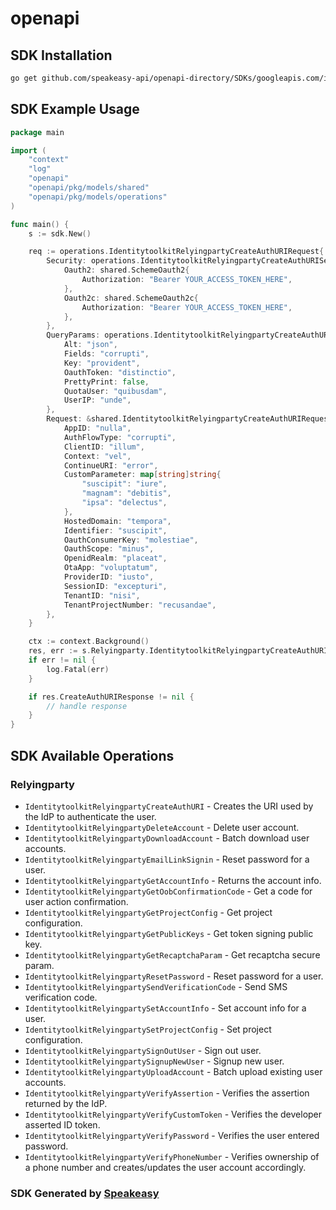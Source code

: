 # openapi

<!-- Start SDK Installation -->
## SDK Installation

```bash
go get github.com/speakeasy-api/openapi-directory/SDKs/googleapis.com/identitytoolkit/v3/go
```
<!-- End SDK Installation -->

## SDK Example Usage
<!-- Start SDK Example Usage -->
```go
package main

import (
    "context"
    "log"
    "openapi"
    "openapi/pkg/models/shared"
    "openapi/pkg/models/operations"
)

func main() {
    s := sdk.New()

    req := operations.IdentitytoolkitRelyingpartyCreateAuthURIRequest{
        Security: operations.IdentitytoolkitRelyingpartyCreateAuthURISecurity{
            Oauth2: shared.SchemeOauth2{
                Authorization: "Bearer YOUR_ACCESS_TOKEN_HERE",
            },
            Oauth2c: shared.SchemeOauth2c{
                Authorization: "Bearer YOUR_ACCESS_TOKEN_HERE",
            },
        },
        QueryParams: operations.IdentitytoolkitRelyingpartyCreateAuthURIQueryParams{
            Alt: "json",
            Fields: "corrupti",
            Key: "provident",
            OauthToken: "distinctio",
            PrettyPrint: false,
            QuotaUser: "quibusdam",
            UserIP: "unde",
        },
        Request: &shared.IdentitytoolkitRelyingpartyCreateAuthURIRequest{
            AppID: "nulla",
            AuthFlowType: "corrupti",
            ClientID: "illum",
            Context: "vel",
            ContinueURI: "error",
            CustomParameter: map[string]string{
                "suscipit": "iure",
                "magnam": "debitis",
                "ipsa": "delectus",
            },
            HostedDomain: "tempora",
            Identifier: "suscipit",
            OauthConsumerKey: "molestiae",
            OauthScope: "minus",
            OpenidRealm: "placeat",
            OtaApp: "voluptatum",
            ProviderID: "iusto",
            SessionID: "excepturi",
            TenantID: "nisi",
            TenantProjectNumber: "recusandae",
        },
    }

    ctx := context.Background()
    res, err := s.Relyingparty.IdentitytoolkitRelyingpartyCreateAuthURI(ctx, req)
    if err != nil {
        log.Fatal(err)
    }

    if res.CreateAuthURIResponse != nil {
        // handle response
    }
}
```
<!-- End SDK Example Usage -->

<!-- Start SDK Available Operations -->
## SDK Available Operations


### Relyingparty

* `IdentitytoolkitRelyingpartyCreateAuthURI` - Creates the URI used by the IdP to authenticate the user.
* `IdentitytoolkitRelyingpartyDeleteAccount` - Delete user account.
* `IdentitytoolkitRelyingpartyDownloadAccount` - Batch download user accounts.
* `IdentitytoolkitRelyingpartyEmailLinkSignin` - Reset password for a user.
* `IdentitytoolkitRelyingpartyGetAccountInfo` - Returns the account info.
* `IdentitytoolkitRelyingpartyGetOobConfirmationCode` - Get a code for user action confirmation.
* `IdentitytoolkitRelyingpartyGetProjectConfig` - Get project configuration.
* `IdentitytoolkitRelyingpartyGetPublicKeys` - Get token signing public key.
* `IdentitytoolkitRelyingpartyGetRecaptchaParam` - Get recaptcha secure param.
* `IdentitytoolkitRelyingpartyResetPassword` - Reset password for a user.
* `IdentitytoolkitRelyingpartySendVerificationCode` - Send SMS verification code.
* `IdentitytoolkitRelyingpartySetAccountInfo` - Set account info for a user.
* `IdentitytoolkitRelyingpartySetProjectConfig` - Set project configuration.
* `IdentitytoolkitRelyingpartySignOutUser` - Sign out user.
* `IdentitytoolkitRelyingpartySignupNewUser` - Signup new user.
* `IdentitytoolkitRelyingpartyUploadAccount` - Batch upload existing user accounts.
* `IdentitytoolkitRelyingpartyVerifyAssertion` - Verifies the assertion returned by the IdP.
* `IdentitytoolkitRelyingpartyVerifyCustomToken` - Verifies the developer asserted ID token.
* `IdentitytoolkitRelyingpartyVerifyPassword` - Verifies the user entered password.
* `IdentitytoolkitRelyingpartyVerifyPhoneNumber` - Verifies ownership of a phone number and creates/updates the user account accordingly.
<!-- End SDK Available Operations -->

### SDK Generated by [Speakeasy](https://docs.speakeasyapi.dev/docs/using-speakeasy/client-sdks)
